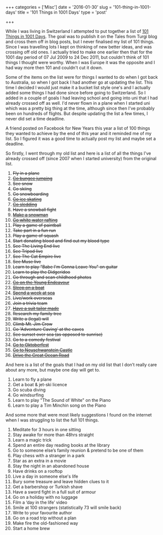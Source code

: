 +++
categories = ['Misc']
date = '2016-01-30'
slug = '101-thing-in-1001-days'
title = '101 Things in 1001 Days'
type = 'post'

+++

While I was living in Switzerland I attempted to put together a list of [101 Things in 1001 Days](https://dayzeroproject.com/about/). The goal was to publish it on the Tales from Turgi blog and cross them off in blog posts, but I never finalised my list of 101 things. Since I was travelling lots I kept on thinking of new better ideas, and was crossing off old ones. I actually tried to make one earlier then that for the 1001 day period of 07 Jul 2009 to 24 Dec 2011, but couldn't think of 101 things I thought were worthy. When I was Europe it was the opposite and I had way more then 101 and couldn't cut it down.

Some of the items on the list were for things I wanted to do when I got back to Australia, so when I got back I had another go at updating the list. This time I decided I would just make it a bucket list style one's and I actually added some things I had done since before going to Switzerland. So I added in a couple of goals I had leaving school and going into uni that I had already crossed off as well. I'd never flown in a plane when I started uni which was a pretty big thing at the time, although since then I've probably been on hundreds of flights. But despite updating the list a few times, I never did set a time deadline.

A friend posted on Facebook for New Years this year a list of 100 things they wanted to achieve by the end of this year and it reminded me of my list. So I figured it was a good time to actually post my list and maybe set a deadline.

So firstly, I went through my old list and here is a list of all the things I've already crossed off (since 2007 when I started university) from the original list.

1. <del>Fly in a plane</del>
2. <del>[Go bungee jumping](/posts/2010/007-bungee-jump-verzasca-dam/)</del>
3. <del>See snow</del>
4. <del>Go skiing</del>
5. <del>Go snowboarding</del>
6. <del>[Go ice skating](/posts/2010/ice-skating-in-zurich/)</del>
7. <del>[Go sledding](/posts/2010/weihnachten-in-der-schweiz/)</del>
8. <del>Have a snowball fight</del>
9. <del>[Make a snowman](/posts/2010/my-first-snowman/)</del>
10. <del>[Go white water rafting](/posts/2010/iaeste-rafting-weekend/)</del>
11. <del>Play a game of paintball</del>
12. <del>Take part in a fun run</del>
13. <del>Play a game of squash</del>
14. <del>Start donating blood and find out my blood type</del>
15. <del>See The Living End live</del>
16. <del>See Tripod live</del>
17. <del>See The Cat Empire live</del>
18. <del>See Muse live</del>
19. <del>Learn to play "Babe I'm Gonna Leave You" on guitar</del>
20. <del>Learn to play the Didgeridoo</del>
21. <del>Go through and scan childhood photos</del>
22. <del>[Go on the Young Endeavour](/tag/young-endeavour.html)</del>
23. <del>[Sleep on a boat](/tag/young-endeavour.html)</del>
24. <del>[Spend a week at sea](/tag/young-endeavour.html)</del>
25. <del>Live/work overseas</del>
26. <del>Join a trivia team</del>
27. <del>[Have a suit tailor made](/posts/2011/hoi-an/)</del>
28. <del>Research my family tree</del>
29. <del>Write a (legal) will</del>
30. <del>Climb Mt. Jim Crow</del>
31. <del>Go 'Adventure Caving' at the caves</del>
32. <del>See sunset over sea (as opposed to sunrise)</del>
33. <del>Go to a comedy festival</del>
34. <del>[Go to Oktoberfest](/posts/2010/oktoberfest/)</del>
35. <del>[Go to Neuschwanstein Castle](/posts/2010/euro-trip-schloss-neuschwanstein/)</del>
36. <del>[Drive the Great Ocean Road](/posts/2015/great-ocean-road/)</del>

And here is a list of the goals that I had on my old list that I don’t really care about any more, but maybe one day will get to.

1. Learn to fly a plane
2. Get a boat & jet-ski licence
3. Go scuba diving
4. Go windsurfing
5. Learn to play "The Sound of White" on the Piano
6. Learn to play a Tim Minchin song on the Piano

And some more that were most likely suggestions I found on the internet when I was struggling to list the full 101 things.

1. Meditate for 3 hours in one sitting
2. Stay awake for more than 48hrs straight
3. Learn a magic trick
4. Spend an entire day reading books at the library
5. Go to someone else’s family reunion & pretend to be one of them
6. Play chess with a stranger in a park
7. Star as an extra in a movie
8. Stay the night in an abandoned house
9. Have drinks on a rooftop
10. Live a day in someone else's life
11. Bury some treasure and leave hidden clues to it
12. Get a barbershop or Turkish shave
13. Have a sword fight in a full suit of armour
14. Go on a holiday with no luggage
15. Film a ‘day in the life’ video
16. Smile at 100 strangers (statistically 73 will smile back)
17. Write to your favourite author
18. Go on a road trip without a plan
19. Make fire the old-fashioned way
20. Start a home brew